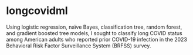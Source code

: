 # longcovidml
Using logistic regression, naïve Bayes, classification tree, random forest, and gradient boosted tree models, I sought to classify long COVID status among American adults who reported prior COVID-19 infection in the 2023 Behavioral Risk Factor Surveillance System (BRFSS) survey. 
